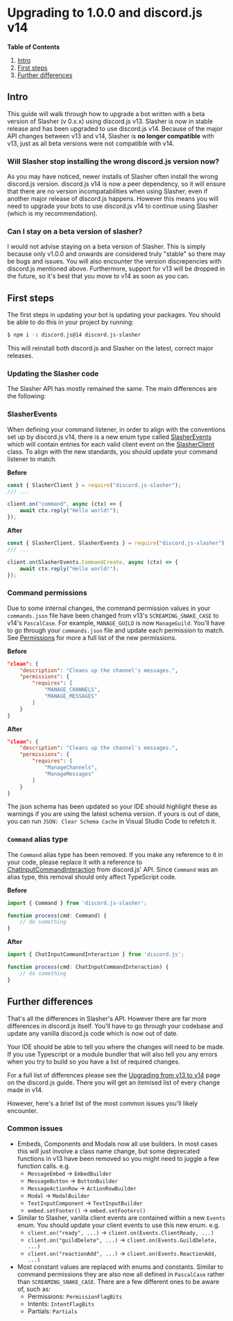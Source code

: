 # Upgrading to 1.0.0 and discord.js v14

**Table of Contents**
1. [Intro](#intro)
2. [First steps](#first-steps)
3. [Further differences](#further-differences)

## Intro
This guide will walk through how to upgrade a bot written with a beta version of Slasher (v 0.x.x) using discord.js v13. Slasher is now in stable release and has been upgraded to use discord.js v14. Because of the major API changes between v13 and v14, Slasher is __no longer compatible__ with v13, just as all beta versions were not compatible with v14.

### Will Slasher stop installing the wrong discord.js version now?
 As you may have noticed, newer installs of Slasher often install the wrong discord.js version. discord.js v14 is now a peer dependency, so it will ensure that there are no version incompatabilities when using Slasher, even if another major release of discord.js happens. However this means you will need to upgrade your bots to use discord.js v14 to continue using Slasher (which is my recommendation).

### Can I stay on a beta version of slasher?
I would not advise staying on a beta version of Slasher. This is simply because only v1.0.0 and onwards are considered truly "stable" so there may be bugs and issues. You will also encounter the version discrepencies with discord.js mentioned above. Furthermore, support for v13 will be dropped in the future, so it's best that you move to v14 as soon as you can.

## First steps
The first steps in updating your bot is updating your packages. You should be able to do this in your project by running:
```sh
$ npm i -s discord.js@14 discord.js-slasher
```
This will reinstall both discord.js and Slasher on the latest, correct major releases.

### Updating the Slasher code
The Slasher API has mostly remained the same. The main differences are the following:

### SlasherEvents
When defining your command listener, in order to align with the conventions set up by discord.js v14, there is a new enum type called [SlasherEvents](../api/SlasherEvents.md) which will contain entries for each valid client event on the [SlasherClient](../api/SlasherClient.md) class. To align with the new standards, you should update your command listener to match.

**Before**
```js
const { SlasherClient } = require("discord.js-slasher");
/// ...

client.on("command", async (ctx) => {
    await ctx.reply("Hello world!");
});
```

**After**
```js
const { SlasherClient, SlasherEvents } = require("discord.js-slasher");
/// ...

client.on(SlasherEvents.CommandCreate, async (ctx) => {
    await ctx.reply("Hello world!");
});
```

### Command permissions
Due to some internal changes, the command permission values in your `commands.json` file have been changed from v13's `SCREAMING_SNAKE_CASE` to v14's `PascalCase`. For example, `MANAGE_GUILD` is now `ManageGuild`. You'll have to go through your `commands.json` file and update each permission to match. See [Permissions](../guides/command-json.md#permissions) for more a full list of the new permissions.

**Before**
```json
"clean": {
    "description": "Cleans up the channel's messages.",
    "permissions": {
        "requires": [
            "MANAGE_CHANNELS",
            "MANAGE_MESSAGES"
        ]
    }
}
```

**After**
```json
"clean": {
    "description": "Cleans up the channel's messages.",
    "permissions": {
        "requires": [
            "ManageChannels",
            "ManageMessages"
        ]
    }
}
```
The json schema has been updated so your IDE should highlight these as warnings if you are using the latest schema version. If yours is out of date, you can run `JSON: Clear Schema Cache` in Visual Studio Code to refetch it.

### `Command` alias type
The `Command` alias type has been removed. If you make any reference to it in your code, please replace it with a reference to [ChatInputCommandInteraction](https://discord.js.org/#/docs/discord.js/main/class/ChatInputCommandInteraction) from discord.js' API. Since `Command` was an alias type, this removal should only affect TypeScript code.

**Before**
```ts
import { Command } from 'discord.js-slasher';

function process(cmd: Command) {
    // do something
}
```

**After**
```ts
import { ChatInputCommandInteraction } from 'discord.js';

function process(cmd: ChatInputCommandInteraction) {
    // do something
}
```

## Further differences
That's all the differences in Slasher's API. However there are far more differences in discord.js itself. You'll have to go through your codebase and update any vanilla discord.js code which is now out of date.

Your IDE should be able to tell you where the changes will need to be made. If you use Typescript or a module bundler that will also tell you any errors when you try to build so you have a list of required changes.

For a full list of differences please see the [Upgrading from v13 to v14](https://discordjs.guide/additional-info/changes-in-v14.html) page on the discord.js guide. There you will get an itemised list of every change made in v14.

However, here's a brief list of the most common issues you'll likely encounter.

### Common issues
- Embeds, Components and Modals now all use builders. In most cases this will just involve a class name change, but some deprecated functions in v13 have been removed so you might need to juggle a few function calls. e.g.
    - `MessageEmbed` -> `EmbedBuilder`
    - `MessageButton` -> `ButtonBuilder`
    - `MessageActionRow` -> `ActionRowBuilder`
    - `Modal` -> `ModalBuilder`
    - `TextInputComponent` -> `TextInputBuilder`
    - `embed.setFooter()` -> `embed.setFooters()`
- Similar to Slasher, vanilla client events are contained within a new `Events` enum. You should update your client events to use this new enum. e.g.
    - `client.on("ready", ...)` -> `client.on(Events.ClientReady, ...)`
    - `client.on("guildDelete", ...)` -> `client.on(Events.GuildDelete, ...)`
    - `client.on("reactionAdd", ...)` -> `client.on(Events.ReactionAdd, ...)`
- Most constant values are replaced with enums and constants. Similar to command permissions they are also now all defined in `PascalCase` rather than `SCREAMING_SNAKE_CASE`. There are a few different ones to be aware of, such as:
    - Permissions: `PermissionFlagBits`
    - Intents: `IntentFlagBits`
    - Partials: `Partials`
